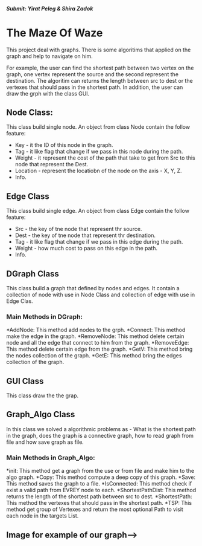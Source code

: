 ##### Submit: Yirat Peleg & Shira Zadok

# The Maze Of Waze
This project deal with graphs. There is some algoritims that applied on the graph and help to navigate on him.

For example, the user can find the shortest path between two vertex on the graph, one vertex represent the source and the second represent the destination.
The algoritim can returns the length between src to dest or the vertexes that should pass in the shortest path. 
In addition, the user can draw the grph with the class GUI.

## Node Class:
This class build single node.
An object from class Node contain the follow feature:
* Key - it the ID of this node in the graph.
* Tag - it like flag that change if we pass in this node during the path.
* Weight - it represent the cost of the path that take to get from Src to this node that represent the Dest.  
* Location - represent the locatiobn of the node on the axis - X, Y, Z.
* Info.

## Edge Class
This class build single edge.
An object from class Edge contain the follow feature:
* Src - the key of tne node that represent thr source.
* Dest - the key of tne node that represent thr destination.
* Tag - it like flag that change if we pass in this edge during the path.
* Weight - how much cost to pass on this edge in the path.
* Info.

## DGraph Class
This class build a graph that defined by nodes and edges.
It contain a collection of node with use in Node Class and collection of edge with use in Edge Clas.
### Main Methods in DGraph:
*AddNode: This method add nodes to the grph.
*Connect: This method make the edge in the graph.
*RemoveNode: This method delete certain node and all the edge that connect to him from the graph.
*RemoveEdge: This method delete certain edge from the graph.
*GetV: This method bring the nodes collection of the graph.
*GetE: This method bring the edges collection of the graph.

## GUI Class
This class draw the the grap.

## Graph_Algo Class
In this class we solved a algorithmic problems as - What is the shortest path in the graph, does the graph is a connective graph, how to read graph from file and how save graph as file.
### Main Methods in Graph_Algo:
*init: This method get a graph from the use or from file and make him to the algo graph.
*Copy: This method compute a deep copy of this graph.
*Save: This method saves the graph to a file.
*IsConnected: This method check if exist a valid path from EVREY node to each.
*ShortestPathDist: This method returns the length of the shortest path between src to dest.
*ShortestPath: This method the vertexes that should pass in the shortest path.
*TSP: This method get group of Vertexes and return the most optional Path to visit each node in the targets List.

 ## Image for example of our graph-->
